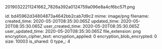 20190322211241662_7826a392a0124759a096e8a4cf6bc57f.png

id: bd45962d34804873a4642bb2cab7d9c2
mime: image/png
filename: 
created_time: 2020-05-20T08:35:30.065Z
updated_time: 2020-05-20T08:35:30.065Z
user_created_time: 2020-05-20T08:35:30.065Z
user_updated_time: 2020-05-20T08:35:30.065Z
file_extension: png
encryption_cipher_text: 
encryption_applied: 0
encryption_blob_encrypted: 0
size: 10003
is_shared: 0
type_: 4